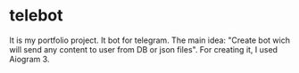 # telebot
It is my portfolio project. It bot for telegram. The main idea: "Create bot wich will send any content to user from DB or json files". For creating it, I used Aiogram 3.
